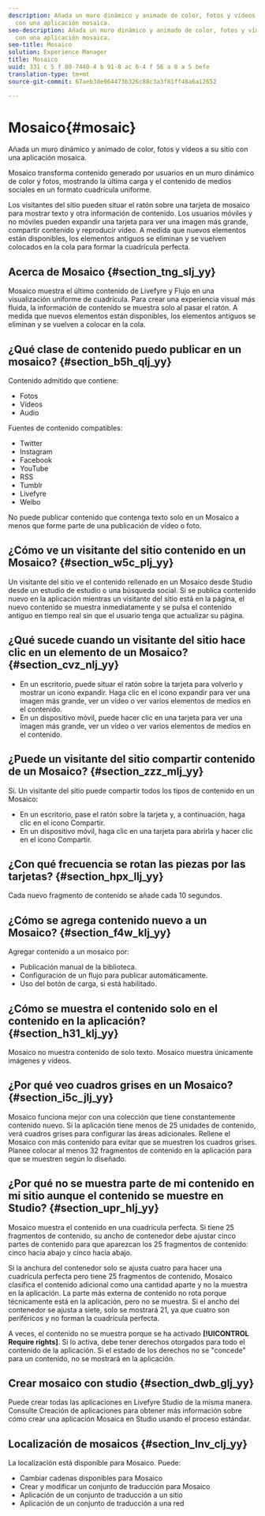 ```yaml
---
description: Añada un muro dinámico y animado de color, fotos y vídeos a su sitio
  con una aplicación mosaica.
seo-description: Añada un muro dinámico y animado de color, fotos y vídeos a su sitio
  con una aplicación mosaica.
seo-title: Mosaico
solution: Experience Manager
title: Mosaico
uuid: 331 c 5 f 80-7440-4 b 91-8 ac 6-4 f 56 a 8 a 5 befe
translation-type: tm+mt
source-git-commit: 67aeb3de964473b326c88c3a3f81ff48a6a12652

---
```



# Mosaico{#mosaic}

Añada un muro dinámico y animado de color, fotos y vídeos a su sitio con una aplicación mosaica.

Mosaico transforma contenido generado por usuarios en un muro dinámico de color y fotos, mostrando la última carga y el contenido de medios sociales en un formato cuadrícula uniforme.

Los visitantes del sitio pueden situar el ratón sobre una tarjeta de mosaico para mostrar texto y otra información de contenido. Los usuarios móviles y no móviles pueden expandir una tarjeta para ver una imagen más grande, compartir contenido y reproducir vídeo. A medida que nuevos elementos están disponibles, los elementos antiguos se eliminan y se vuelven colocados en la cola para formar la cuadrícula perfecta.

## Acerca de Mosaico {#section_tng_slj_yy}

Mosaico muestra el último contenido de Livefyre y Flujo en una visualización uniforme de cuadrícula. Para crear una experiencia visual más fluida, la información de contenido se muestra solo al pasar el ratón. A medida que nuevos elementos están disponibles, los elementos antiguos se eliminan y se vuelven a colocar en la cola.

## ¿Qué clase de contenido puedo publicar en un mosaico? {#section_b5h_qlj_yy}

Contenido admitido que contiene:

* Fotos
* Vídeos
* Audio

Fuentes de contenido compatibles:

* Twitter
* Instagram
* Facebook
* YouTube
* RSS
* Tumblr
* Livefyre
* Weibo

No puede publicar contenido que contenga texto solo en un Mosaico a menos que forme parte de una publicación de vídeo o foto.

## ¿Cómo ve un visitante del sitio contenido en un Mosaico? {#section_w5c_plj_yy}

Un visitante del sitio ve el contenido rellenado en un Mosaico desde Studio desde un estudio de estudio o una búsqueda social. Si se publica contenido nuevo en la aplicación mientras un visitante del sitio está en la página, el nuevo contenido se muestra inmediatamente y se pulsa el contenido antiguo en tiempo real sin que el usuario tenga que actualizar su página.

## ¿Qué sucede cuando un visitante del sitio hace clic en un elemento de un Mosaico? {#section_cvz_nlj_yy}

* En un escritorio, puede situar el ratón sobre la tarjeta para volverlo y mostrar un icono expandir. Haga clic en el icono expandir para ver una imagen más grande, ver un vídeo o ver varios elementos de medios en el contenido.
* En un dispositivo móvil, puede hacer clic en una tarjeta para ver una imagen más grande, ver un vídeo o ver varios elementos de medios en el contenido.

## ¿Puede un visitante del sitio compartir contenido de un Mosaico? {#section_zzz_mlj_yy}

Sí. Un visitante del sitio puede compartir todos los tipos de contenido en un Mosaico:

* En un escritorio, pase el ratón sobre la tarjeta y, a continuación, haga clic en el icono Compartir.
* En un dispositivo móvil, haga clic en una tarjeta para abrirla y hacer clic en el icono Compartir.

## ¿Con qué frecuencia se rotan las piezas por las tarjetas? {#section_hpx_llj_yy}

Cada nuevo fragmento de contenido se añade cada 10 segundos.

## ¿Cómo se agrega contenido nuevo a un Mosaico? {#section_f4w_klj_yy}

Agregar contenido a un mosaico por:

* Publicación manual de la biblioteca.
* Configuración de un flujo para publicar automáticamente.
* Uso del botón de carga, si está habilitado.

## ¿Cómo se muestra el contenido solo en el contenido en la aplicación? {#section_h31_klj_yy}

Mosaico no muestra contenido de solo texto. Mosaico muestra únicamente imágenes y vídeos.

## ¿Por qué veo cuadros grises en un Mosaico? {#section_i5c_jlj_yy}

Mosaico funciona mejor con una colección que tiene constantemente contenido nuevo. Si la aplicación tiene menos de 25 unidades de contenido, verá cuadros grises para configurar las áreas adicionales. Rellene el Mosaico con más contenido para evitar que se muestren los cuadros grises. Planee colocar al menos 32 fragmentos de contenido en la aplicación para que se muestren según lo diseñado.

## ¿Por qué no se muestra parte de mi contenido en mi sitio aunque el contenido se muestre en Studio? {#section_upr_hlj_yy}

Mosaico muestra el contenido en una cuadrícula perfecta. Si tiene 25 fragmentos de contenido, su ancho de contenedor debe ajustar cinco partes de contenido para que aparezcan los 25 fragmentos de contenido: cinco hacia abajo y cinco hacia abajo.

Si la anchura del contenedor solo se ajusta cuatro para hacer una cuadrícula perfecta pero tiene 25 fragmentos de contenido, Mosaico clasifica el contenido adicional como una cantidad aparte y no la muestra en la aplicación. La parte más externa de contenido no rota porque técnicamente está en la aplicación, pero no se muestra. Si el ancho del contenedor se ajusta a siete, solo se mostrará 21, ya que cuatro son periféricos y no forman la cuadrícula perfecta.

A veces, el contenido no se muestra porque se ha activado **[!UICONTROL Require rights]**. Si lo activa, debe tener derechos otorgados para todo el contenido de la aplicación. Si el estado de los derechos no se "concede" para un contenido, no se mostrará en la aplicación.

## Crear mosaico con studio {#section_dwb_glj_yy}

Puede crear todas las aplicaciones en Livefyre Studio de la misma manera. Consulte Creación de aplicaciones para obtener más información sobre cómo crear una aplicación Mosaica en Studio usando el proceso estándar.

## Localización de mosaicos {#section_lnv_clj_yy}

La localización está disponible para Mosaico. Puede:

* Cambiar cadenas disponibles para Mosaico
* Crear y modificar un conjunto de traducción para Mosaico
* Aplicación de un conjunto de traducción a un sitio
* Aplicación de un conjunto de traducción a una red

